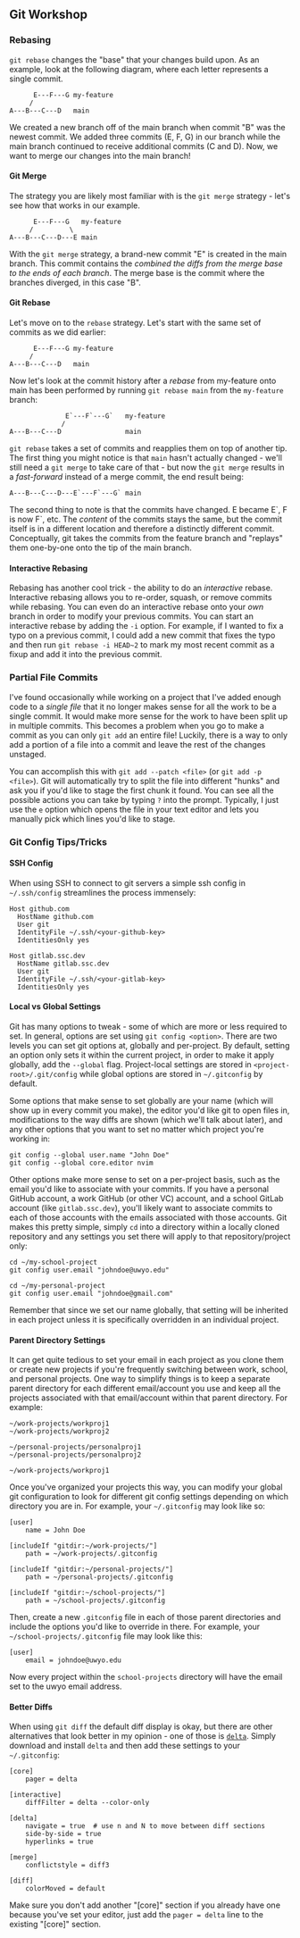 ## Git Workshop

### Rebasing
`git rebase` changes the "base" that your changes build upon. As an example, look at the following diagram, where each letter represents a single commit.
```
      E---F---G my-feature
     /
A---B---C---D   main
```

We created a new branch off of the main branch when commit "B" was the newest commit. We added three commits (E, F, G) in our branch while the main branch continued to receive additional commits (C and D). Now, we want to merge our changes into the main branch!

#### Git Merge
The strategy you are likely most familiar with is the `git merge` strategy - let's see how that works in our example. 
```
      E---F---G   my-feature
     /         \
A---B---C---D---E main
```

With the `git merge` strategy, a brand-new commit "E" is created in the main branch. This commit contains the *combined the diffs from the _merge base_ to the ends of each branch*. The merge base is the commit where the branches diverged, in this case "B". 

#### Git Rebase
Let's move on to the `rebase` strategy. Let's start with the same set of commits as we did earlier:
```
      E---F---G my-feature
     /
A---B---C---D   main
```

Now let's look at the commit history after a _rebase_ from my-feature onto main has been performed by running `git rebase main` from the `my-feature` branch:
```
              E`---F`---G`   my-feature
             /
A---B---C---D                main
```

`git rebase` takes a set of commits and reapplies them on top of another tip. The first thing you might notice is that `main` hasn't actually changed - we'll still need a `git merge` to take care of that - but now the `git merge` results in a _fast-forward_ instead of a merge commit, the end result being:

```
A---B---C---D---E`---F`---G` main
```

The second thing to note is that the commits have changed. E became E\`, F is now F\`, etc. The _content_ of the commits stays the same, but the commit itself is in a different location and therefore a distinctly different commit. Conceptually, git takes the commits from the feature branch and "replays" them one-by-one onto the tip of the main branch.

#### Interactive Rebasing
Rebasing has another cool trick - the ability to do an _interactive_ rebase. Interactive rebasing allows you to re-order, squash, or remove commits while rebasing. You can even do an interactive rebase onto your _own_ branch in order to modify your previous commits. You can start an interactive rebase by adding the `-i` option. For example, if I wanted to fix a typo on a previous commit, I could add a new commit that fixes the typo and then run `git rebase -i HEAD~2` to mark my most recent commit as a fixup and add it into the previous commit.

### Partial File Commits
I've found occasionally while working on a project that I've added enough code to a _single file_ that it no longer makes sense for all the work to be a single commit. It would make more sense for the work to have been split up in multiple commits. This becomes a problem when you go to make a commit as you can only `git add` an entire file! Luckily, there is a way to only add a portion of a file into a commit and leave the rest of the changes unstaged.

You can accomplish this with `git add --patch <file>` (or `git add -p <file>`). Git will automatically try to split the file into different "hunks" and ask you if you'd like to stage the first chunk it found. You can see all the possible actions you can take by typing `?` into the prompt. Typically, I just use the `e` option which opens the file in your text editor and lets you manually pick which lines you'd like to stage.

### Git Config Tips/Tricks

#### SSH Config
When using SSH to connect to git servers a simple ssh config in `~/.ssh/config` streamlines the process immensely:
```
Host github.com
  HostName github.com
  User git
  IdentityFile ~/.ssh/<your-github-key>
  IdentitiesOnly yes

Host gitlab.ssc.dev
  HostName gitlab.ssc.dev
  User git
  IdentityFile ~/.ssh/<your-gitlab-key>
  IdentitiesOnly yes 
```

#### Local vs Global Settings
Git has many options to tweak - some of which are more or less required to set. In general, options are set using `git config <option>`. There are two levels you can set git options at, globally and per-project. By default, setting an option only sets it within the current project, in order to make it apply globally, add the `--global` flag. Project-local settings are stored in `<project-root>/.git/config` while global options are stored in `~/.gitconfig` by default.

Some options that make sense to set globally are your name (which will show up in every commit you make), the editor you'd like git to open files in, modifications to the way diffs are shown (which we'll talk about later), and any other options that you want to set no matter which project you're working in:
```
git config --global user.name "John Doe"
git config --global core.editor nvim
```

Other options make more sense to set on a per-project basis, such as the email you'd like to associate with your commits. If you have a personal GitHub account, a work GitHub (or other VC) account, and a school GitLab account (like `gitlab.ssc.dev`), you'll likely want to associate commits to each of those accounts with the emails associated with those accounts. Git makes this pretty simple, simply `cd` into a directory within a locally cloned repository and any settings you set there will apply to that repository/project only:
```
cd ~/my-school-project
git config user.email "johndoe@uwyo.edu"

cd ~/my-personal-project
git config user.email "johndoe@gmail.com"
```
Remember that since we set our name globally, that setting will be inherited in each project unless it is specifically overridden in an individual project.

#### Parent Directory Settings
It can get quite tedious to set your email in each project as you clone them or create new projects if you're frequently switching between work, school, and personal projects. One way to simplify things is to keep a separate parent directory for each different email/account you use and keep all the projects associated with that email/account within that parent directory. For example:
```
~/work-projects/workproj1
~/work-projects/workproj2

~/personal-projects/personalproj1
~/personal-projects/personalproj2

~/work-projects/workproj1
```
Once you've organized your projects this way, you can modify your global git configuration to look for different git config settings depending on which directory you are in. For example, your `~/.gitconfig` may look like so:
```
[user]
    name = John Doe

[includeIf "gitdir:~/work-projects/"]
    path = ~/work-projects/.gitconfig

[includeIf "gitdir:~/personal-projects/"]
    path = ~/personal-projects/.gitconfig

[includeIf "gitdir:~/school-projects/"]
    path = ~/school-projects/.gitconfig
```
Then, create a new `.gitconfig` file in each of those parent directories and include the options you'd like to override in there. For example, your `~/school-projects/.gitconfig` file may look like this:
```
[user]
    email = johndoe@uwyo.edu
```
Now every project within the `school-projects` directory will have the email set to the uwyo email address.

#### Better Diffs
When using `git diff` the default diff display is okay, but there are other alternatives that look better in my opinion - one of those is [`delta`](https://github.com/dandavison/delta). Simply download and install `delta` and then add these settings to your `~/.gitconfig`:
```
[core]
    pager = delta

[interactive]
    diffFilter = delta --color-only

[delta]
    navigate = true  # use n and N to move between diff sections
    side-by-side = true
    hyperlinks = true

[merge]
    conflictstyle = diff3

[diff]
    colorMoved = default
```
Make sure you don't add another "[core]" section if you already have one because you've set your editor, just add the `pager = delta` line to the existing "[core]" section.
